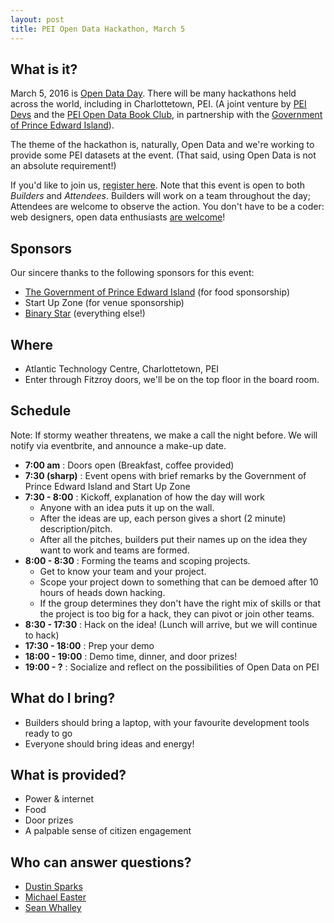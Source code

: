 ```yaml
---
layout: post
title: PEI Open Data Hackathon, March 5
---
```


## What is it?
March 5, 2016 is [Open Data Day](http://opendataday.org/). There will be many hackathons held across the world, including in Charlottetown, PEI. (A joint venture by [PEI Devs](http://peidevs.github.io) and the [PEI Open Data Book Club](http://peidevs.github.io/OpenDataBookClub), in partnership with the [Government of Prince Edward Island](http://gov.pe.ca/)).

The theme of the hackathon is, naturally, Open Data and we're working to provide some PEI datasets at the event. (That said, using Open Data is not an absolute requirement!)

If you'd like to join us, [register here](http://bit.ly/1RwhOPf). Note that this event is open to both *Builders* and *Attendees*. Builders will work on a team throughout the day; Attendees are welcome to observe the action. You don't have to be a coder: web designers, open data enthusiasts [are welcome](http://bit.ly/1RwhOPf)!

## Sponsors
Our sincere thanks to the following sponsors for this event:

* [The Government of Prince Edward Island](http://www.gov.pe.ca/) (for food sponsorship)
* Start Up Zone (for venue sponsorship)
* [Binary Star](http://binarystar.ca) (everything else!)

## Where 
* Atlantic Technology Centre, Charlottetown, PEI
* Enter through Fitzroy doors, we'll be on the top floor in the board room.

## Schedule 
Note: If stormy weather threatens, we make a call the night before. We will notify via eventbrite, and announce a make-up date.

* **7:00 am** : Doors open (Breakfast, coffee provided)
* **7:30 (sharp)** : Event opens with brief remarks by the Government of Prince Edward Island and Start Up Zone
* **7:30 - 8:00** : Kickoff, explanation of how the day will work
  * Anyone with an idea puts it up on the wall. 
  * After the ideas are up, each person gives a short (2 minute) description/pitch. 
  * After all the pitches, builders put their names up on the idea they want to work and teams are formed.
* **8:00 - 8:30** : Forming the teams and scoping projects.
  * Get to know your team and your project.
  * Scope your project down to something that can be demoed after 10 hours of heads down hacking. 
  * If the group determines they don't have the right mix of skills or that the project is too big for a hack, they can pivot or join other teams.
* **8:30 - 17:30** : Hack on the idea! (Lunch will arrive, but we will continue to hack)
* **17:30 - 18:00** : Prep your demo
* **18:00 - 19:00** : Demo time, dinner, and door prizes!
* **19:00 - ?** : Socialize and reflect on the possibilities of Open Data on PEI

## What do I bring?
* Builders should bring a laptop, with your favourite development tools ready to go 
* Everyone should bring ideas and energy!

## What is provided?
* Power & internet
* Food
* Door prizes
* A palpable sense of citizen engagement

## Who can answer questions?
* [Dustin Sparks](http://twitter.com/dustin_sparks)
* [Michael Easter](http://twitter.com/30_for_60)
* [Sean Whalley](http://twitter.com/seanwhalley21)

